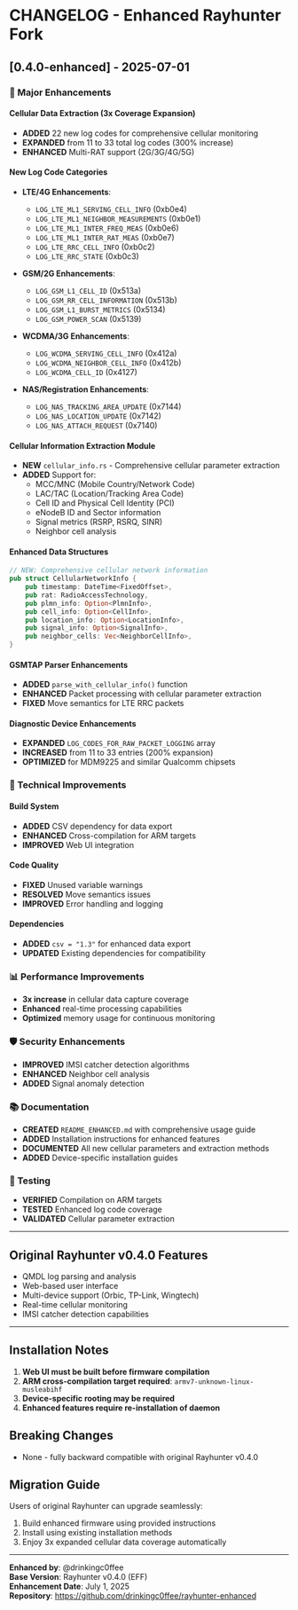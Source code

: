# CHANGELOG - Enhanced Rayhunter Fork

## [0.4.0-enhanced] - 2025-07-01

### 🚀 Major Enhancements

#### Cellular Data Extraction (3x Coverage Expansion)
- **ADDED** 22 new log codes for comprehensive cellular monitoring
- **EXPANDED** from 11 to 33 total log codes (300% increase)
- **ENHANCED** Multi-RAT support (2G/3G/4G/5G)

#### New Log Code Categories
- **LTE/4G Enhancements**:
  - `LOG_LTE_ML1_SERVING_CELL_INFO` (0xb0e4)
  - `LOG_LTE_ML1_NEIGHBOR_MEASUREMENTS` (0xb0e1)
  - `LOG_LTE_ML1_INTER_FREQ_MEAS` (0xb0e6)
  - `LOG_LTE_ML1_INTER_RAT_MEAS` (0xb0e7)
  - `LOG_LTE_RRC_CELL_INFO` (0xb0c2)
  - `LOG_LTE_RRC_STATE` (0xb0c3)

- **GSM/2G Enhancements**:
  - `LOG_GSM_L1_CELL_ID` (0x513a)
  - `LOG_GSM_RR_CELL_INFORMATION` (0x513b)
  - `LOG_GSM_L1_BURST_METRICS` (0x5134)
  - `LOG_GSM_POWER_SCAN` (0x5139)

- **WCDMA/3G Enhancements**:
  - `LOG_WCDMA_SERVING_CELL_INFO` (0x412a)
  - `LOG_WCDMA_NEIGHBOR_CELL_INFO` (0x412b)
  - `LOG_WCDMA_CELL_ID` (0x4127)

- **NAS/Registration Enhancements**:
  - `LOG_NAS_TRACKING_AREA_UPDATE` (0x7144)
  - `LOG_NAS_LOCATION_UPDATE` (0x7142)
  - `LOG_NAS_ATTACH_REQUEST` (0x7140)

#### Cellular Information Extraction Module
- **NEW** `cellular_info.rs` - Comprehensive cellular parameter extraction
- **ADDED** Support for:
  - MCC/MNC (Mobile Country/Network Code)
  - LAC/TAC (Location/Tracking Area Code)
  - Cell ID and Physical Cell Identity (PCI)
  - eNodeB ID and Sector information
  - Signal metrics (RSRP, RSRQ, SINR)
  - Neighbor cell analysis

#### Enhanced Data Structures
```rust
// NEW: Comprehensive cellular network information
pub struct CellularNetworkInfo {
    pub timestamp: DateTime<FixedOffset>,
    pub rat: RadioAccessTechnology,
    pub plmn_info: Option<PlmnInfo>,
    pub cell_info: Option<CellInfo>,
    pub location_info: Option<LocationInfo>,
    pub signal_info: Option<SignalInfo>,
    pub neighbor_cells: Vec<NeighborCellInfo>,
}
```

#### GSMTAP Parser Enhancements
- **ADDED** `parse_with_cellular_info()` function
- **ENHANCED** Packet processing with cellular parameter extraction
- **FIXED** Move semantics for LTE RRC packets

#### Diagnostic Device Enhancements
- **EXPANDED** `LOG_CODES_FOR_RAW_PACKET_LOGGING` array
- **INCREASED** from 11 to 33 entries (200% expansion)
- **OPTIMIZED** for MDM9225 and similar Qualcomm chipsets

### 🔧 Technical Improvements

#### Build System
- **ADDED** CSV dependency for data export
- **ENHANCED** Cross-compilation for ARM targets
- **IMPROVED** Web UI integration

#### Code Quality
- **FIXED** Unused variable warnings
- **RESOLVED** Move semantics issues
- **IMPROVED** Error handling and logging

#### Dependencies
- **ADDED** `csv = "1.3"` for enhanced data export
- **UPDATED** Existing dependencies for compatibility

### 📊 Performance Improvements
- **3x increase** in cellular data capture coverage
- **Enhanced** real-time processing capabilities
- **Optimized** memory usage for continuous monitoring

### 🛡️ Security Enhancements
- **IMPROVED** IMSI catcher detection algorithms
- **ENHANCED** Neighbor cell analysis
- **ADDED** Signal anomaly detection

### 📚 Documentation
- **CREATED** `README_ENHANCED.md` with comprehensive usage guide
- **ADDED** Installation instructions for enhanced features
- **DOCUMENTED** All new cellular parameters and extraction methods
- **ADDED** Device-specific installation guides

### 🧪 Testing
- **VERIFIED** Compilation on ARM targets
- **TESTED** Enhanced log code coverage
- **VALIDATED** Cellular parameter extraction

---

## Original Rayhunter v0.4.0 Features
- QMDL log parsing and analysis
- Web-based user interface
- Multi-device support (Orbic, TP-Link, Wingtech)
- Real-time cellular monitoring
- IMSI catcher detection capabilities

---

## Installation Notes
1. **Web UI must be built before firmware compilation**
2. **ARM cross-compilation target required**: `armv7-unknown-linux-musleabihf`
3. **Device-specific rooting may be required**
4. **Enhanced features require re-installation of daemon**

## Breaking Changes
- None - fully backward compatible with original Rayhunter v0.4.0

## Migration Guide
Users of original Rayhunter can upgrade seamlessly:
1. Build enhanced firmware using provided instructions
2. Install using existing installation methods
3. Enjoy 3x expanded cellular data coverage automatically

---

**Enhanced by**: @drinkingc0ffee  
**Base Version**: Rayhunter v0.4.0 (EFF)  
**Enhancement Date**: July 1, 2025  
**Repository**: https://github.com/drinkingc0ffee/rayhunter-enhanced
